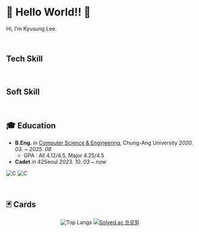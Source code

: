 # 🦔 Hello World!! 🦔
 Hi, I'm Kyusung Lee.

<br>

## Tech Skill

<br>

## Soft Skill

<br>

## 🎓 Education
- **B.Eng.** in [Computer Science & Engineering](https://cse.cau.ac.kr/main.php), Chung-Ang University *2020. 03. ~ 2025. 08*
  - GPA : All 4.12/4.5, Major 4.25/4.5
- **Cadet** in 42Seoul *2023. 10. 03 ~ now*
  
![C](https://img.shields.io/badge/Chung--Ang%20Univ.-386FBA?style=flat-square&logo=c&logoColor=white)
![C](https://img.shields.io/badge/42Seoul-000000?style=flat-square&logo=42&logoColor=white)


<br>

## 🃏 Cards
<div align="center">

![Top Langs](https://github-readme-stats.vercel.app/api/top-langs/?username=Tastypotato245&layout=compact&theme=onedark)
[![Solved.ac 프로필](http://mazassumnida.wtf/api/v2/generate_badge?boj=tastypotato245)](https://solved.ac/tastypotato245)

</div>
